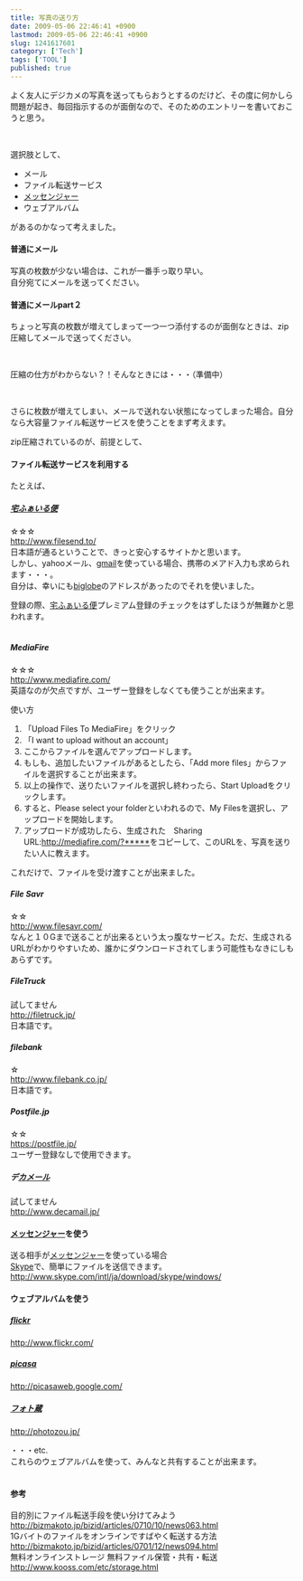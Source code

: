 ```yaml
---
title: 写真の送り方
date: 2009-05-06 22:46:41 +0900
lastmod: 2009-05-06 22:46:41 +0900
slug: 1241617601
category: ['Tech']
tags: ['TOOL']
published: true
---
```




<p>よく友人にデジカメの写真を送ってもらおうとするのだけど、その度に何かしら問題が起き、毎回指示するのが面倒なので、そのためのエントリーを書いておこうと思う。</p><br />
<p>選択肢として、</p>

<ul>
<li>メール</li>
<li>ファイル転送サービス</li>
<li><a class="keyword" href="http://d.hatena.ne.jp/keyword/%A5%E1%A5%C3%A5%BB%A5%F3%A5%B8%A5%E3%A1%BC">メッセンジャー</a></li>
<li>ウェブアルバム</li>
</ul><p>があるのかなって考えました。</p>

<div class="section">
    <h4>普通にメール</h4>
    <p>写真の枚数が少ない場合は、これが一番手っ取り早い。<br />
自分宛てにメールを送ってください。</p>

</div>
<div class="section">
    <h4>普通にメールpart２</h4>
    <p>ちょっと写真の枚数が増えてしまって一つ一つ添付するのが面倒なときは、zip圧縮してメールで送ってください。</p><br />
<p>圧縮の仕方がわからない？！そんなときには・・・（準備中）</p><br />
<p>さらに枚数が増えてしまい、メールで送れない状態になってしまった場合。自分なら大容量ファイル転送サービスを使うことをまず考えます。</p><p>zip圧縮されているのが、前提として、</p>

</div>
<div class="section">
    <h4>ファイル転送サービスを利用する</h4>
    <p>たとえば、</p>

<div class="section">
    <h5><a class="keyword" href="http://d.hatena.ne.jp/keyword/%C2%F0%A4%D5%A4%A1%A4%A4%A4%EB%CA%D8">宅ふぁいる便</a></h5>
    <p>☆☆☆<br />
<a href="http://www.filesend.to/">http://www.filesend.to/</a><br />
日本語が通るということで、きっと安心するサイトかと思います。<br />
しかし、yahooメール、<a class="keyword" href="http://d.hatena.ne.jp/keyword/gmail">gmail</a>を使っている場合、携帯のメアド入力も求められます・・・。<br />
自分は、幸いにも<a class="keyword" href="http://d.hatena.ne.jp/keyword/biglobe">biglobe</a>のアドレスがあったのでそれを使いました。</p><p>登録の際、<a class="keyword" href="http://d.hatena.ne.jp/keyword/%C2%F0%A4%D5%A4%A1%A4%A4%A4%EB%CA%D8">宅ふぁいる便</a>プレミアム登録のチェックをはずしたほうが無難かと思われます。<br />
<br />
</p>

</div>
<div class="section">
    <h5>MediaFire</h5>
    <p>☆☆☆<br />
<a href="http://www.mediafire.com/">http://www.mediafire.com/</a><br />
英語なのが欠点ですが、ユーザー登録をしなくても使うことが出来ます。</p><p>使い方</p>

<ol>
<li>「Upload Files To MediaFire」をクリック</li>
<li>「I want to upload without an account」</li>
<li>ここからファイルを選んでアップロードします。</li>
<li>もしも、追加したいファイルがあるとしたら、「Add more files」からファイルを選択することが出来ます。</li>
<li>以上の操作で、送りたいファイルを選択し終わったら、Start Uploadをクリックします。</li>
<li>すると、Please select your folderといわれるので、My Filesを選択し、アップロードを開始します。</li>
<li>アップロードが成功したら、生成された　Sharing URL:<a href="http://mediafire.com/?*****">http://mediafire.com/?*****</a>をコピーして、このURLを、写真を送りたい人に教えます。</li>
</ol><p>これだけで、ファイルを受け渡すことが出来ました。</p>

</div>
<div class="section">
    <h5>File Savr</h5>
    <p>☆☆<br />
<a href="http://www.filesavr.com/">http://www.filesavr.com/</a><br />
なんと１０Gまで送ることが出来るという太っ腹なサービス。ただ、生成されるURLがわかりやすいため、誰かにダウンロードされてしまう可能性もなきにしもあらずです。</p>

</div>
<div class="section">
    <h5>FileTruck</h5>
    <p>試してません<br />
<a href="http://filetruck.jp/">http://filetruck.jp/</a><br />
日本語です。</p>

</div>
<div class="section">
    <h5>filebank</h5>
    <p>☆<br />
<a href="http://www.filebank.co.jp/">http://www.filebank.co.jp/</a><br />
日本語です。</p>

</div>
<div class="section">
    <h5>Postfile.jp</h5>
    <p>☆☆<br />
<a href="https://postfile.jp/">https://postfile.jp/</a><br />
ユーザー登録なしで使用できます。</p>

</div>
<div class="section">
    <h5>デ<a class="keyword" href="http://d.hatena.ne.jp/keyword/%A5%AB%A5%E1%A1%BC%A5%EB">カメール</a></h5>
    <p>試してません<br />
<a href="http://www.decamail.jp/">http://www.decamail.jp/</a></p><p></p>

</div>
</div>
<div class="section">
    <h4><a class="keyword" href="http://d.hatena.ne.jp/keyword/%A5%E1%A5%C3%A5%BB%A5%F3%A5%B8%A5%E3%A1%BC">メッセンジャー</a>を使う</h4>
    <p>送る相手が<a class="keyword" href="http://d.hatena.ne.jp/keyword/%A5%E1%A5%C3%A5%BB%A5%F3%A5%B8%A5%E3%A1%BC">メッセンジャー</a>を使っている場合<br />
<a class="keyword" href="http://d.hatena.ne.jp/keyword/Skype">Skype</a>で、簡単にファイルを送信できます。<br />
<a href="http://www.skype.com/intl/ja/download/skype/windows/">http://www.skype.com/intl/ja/download/skype/windows/</a><br />
</p>

</div>
<div class="section">
    <h4>ウェブアルバムを使う</h4>
    
<div class="section">
    <h5><a class="keyword" href="http://d.hatena.ne.jp/keyword/flickr">flickr</a></h5>
    <p><a href="http://www.flickr.com/">http://www.flickr.com/</a></p>

</div>
<div class="section">
    <h5><a class="keyword" href="http://d.hatena.ne.jp/keyword/picasa">picasa</a></h5>
    <p><a href="http://picasaweb.google.com/">http://picasaweb.google.com/</a></p>

</div>
<div class="section">
    <h5><a class="keyword" href="http://d.hatena.ne.jp/keyword/%A5%D5%A5%A9%A5%C8%C2%A2">フォト蔵</a></h5>
    <p><a href="http://photozou.jp/">http://photozou.jp/</a></p><p>・・・etc.<br />
これらのウェブアルバムを使って、みんなと共有することが出来ます。<br />
<br />
</p>

</div>
</div>
<div class="section">
    <h4>参考</h4>
    <p>目的別にファイル転送手段を使い分けてみよう<br />
<a href="http://bizmakoto.jp/bizid/articles/0710/10/news063.html">http://bizmakoto.jp/bizid/articles/0710/10/news063.html</a><br />
1Gバイトのファイルをオンラインですばやく転送する方法<br />
<a href="http://bizmakoto.jp/bizid/articles/0701/12/news094.html">http://bizmakoto.jp/bizid/articles/0701/12/news094.html</a><br />
無料オンラインストレージ 無料ファイル保管・共有・転送<br />
<a href="http://www.kooss.com/etc/storage.html">http://www.kooss.com/etc/storage.html</a></p>

</div>
